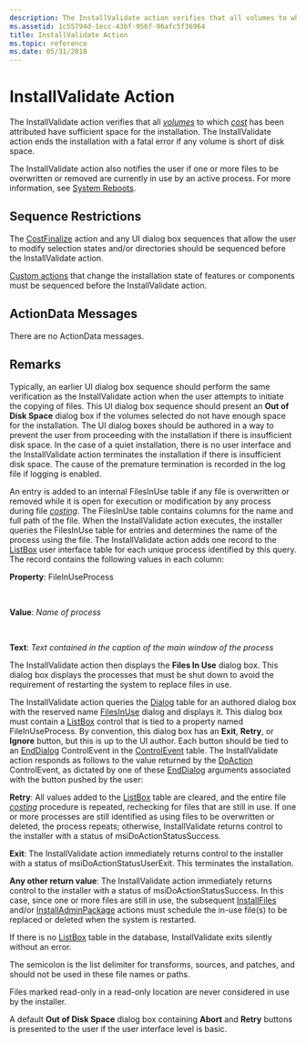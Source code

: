 ```yaml
---
description: The InstallValidate action verifies that all volumes to which cost has been attributed have sufficient space for the installation. The InstallValidate action ends the installation with a fatal error if any volume is short of disk space.
ms.assetid: 1c55794d-1ecc-43bf-956f-96afc5f36964
title: InstallValidate Action
ms.topic: reference
ms.date: 05/31/2018
---
```


# InstallValidate Action

The InstallValidate action verifies that all [*volumes*](v-gly.md) to which [*cost*](c-gly.md) has been attributed have sufficient space for the installation. The InstallValidate action ends the installation with a fatal error if any volume is short of disk space.

The InstallValidate action also notifies the user if one or more files to be overwritten or removed are currently in use by an active process. For more information, see [System Reboots](system-reboots.md).

## Sequence Restrictions

The [CostFinalize](costfinalize-action.md) action and any UI dialog box sequences that allow the user to modify selection states and/or directories should be sequenced before the InstallValidate action.

[Custom actions](custom-actions.md) that change the installation state of features or components must be sequenced before the InstallValidate action.

## ActionData Messages

There are no ActionData messages.

## Remarks

Typically, an earlier UI dialog box sequence should perform the same verification as the InstallValidate action when the user attempts to initiate the copying of files. This UI dialog box sequence should present an **Out of Disk Space** dialog box if the volumes selected do not have enough space for the installation. The UI dialog boxes should be authored in a way to prevent the user from proceeding with the installation if there is insufficient disk space. In the case of a quiet installation, there is no user interface and the InstallValidate action terminates the installation if there is insufficient disk space. The cause of the premature termination is recorded in the log file if logging is enabled.

An entry is added to an internal FilesInUse table if any file is overwritten or removed while it is open for execution or modification by any process during file [*costing*](c-gly.md). The FilesInUse table contains columns for the name and full path of the file. When the InstallValidate action executes, the installer queries the FilesInUse table for entries and determines the name of the process using the file. The InstallValidate action adds one record to the [ListBox](listbox-table.md) user interface table for each unique process identified by this query. The record contains the following values in each column:

**Property**: FileInUseProcess

 

**Value**: *Name of process*

 

**Text**: *Text contained in the caption of the main window of the process*

The InstallValidate action then displays the **Files In Use** dialog box. This dialog box displays the processes that must be shut down to avoid the requirement of restarting the system to replace files in use.

The InstallValidate action queries the [Dialog](dialog-table.md) table for an authored dialog box with the reserved name [FilesInUse](filesinuse-dialog.md) dialog and displays it. This dialog box must contain a [ListBox](listbox-control.md) control that is tied to a property named FileInUseProcess. By convention, this dialog box has an **Exit**, **Retry**, or **Ignore** button, but this is up to the UI author. Each button should be tied to an [EndDialog](enddialog-controlevent.md) ControlEvent in the [ControlEvent](controlevent-table.md) table. The InstallValidate action responds as follows to the value returned by the [DoAction](doaction-controlevent.md) ControlEvent, as dictated by one of these [EndDialog](enddialog-controlevent.md) arguments associated with the button pushed by the user:

**Retry**: All values added to the [ListBox](listbox-table.md) table are cleared, and the entire file [*costing*](c-gly.md) procedure is repeated, rechecking for files that are still in use. If one or more processes are still identified as using files to be overwritten or deleted, the process repeats; otherwise, InstallValidate returns control to the installer with a status of msiDoActionStatusSuccess.

**Exit**: The InstallValidate action immediately returns control to the installer with a status of msiDoActionStatusUserExit. This terminates the installation.

**Any other return value**: The InstallValidate action immediately returns control to the installer with a status of msiDoActionStatusSuccess. In this case, since one or more files are still in use, the subsequent [InstallFiles](installfiles-action.md) and/or [InstallAdminPackage](installadminpackage-action.md) actions must schedule the in-use file(s) to be replaced or deleted when the system is restarted.

If there is no [ListBox](listbox-table.md) table in the database, InstallValidate exits silently without an error.

The semicolon is the list delimiter for transforms, sources, and patches, and should not be used in these file names or paths.

Files marked read-only in a read-only location are never considered in use by the installer.

A default **Out of Disk Space** dialog box containing **Abort** and **Retry** buttons is presented to the user if the user interface level is basic.

 

 



